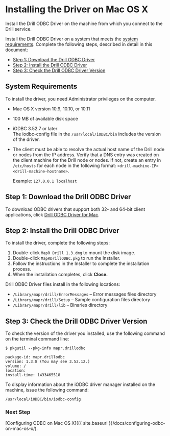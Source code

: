 # Installing the Driver on Mac OS X
Install the Drill ODBC Driver on the machine from which you connect to
the Drill service.

Install the Drill ODBC Driver on a system that meets the [system requirements]({{site.baseurl}}/docs/installing-the-driver-on-mac-os-x/#system-requirements). Complete the following steps, described in detail in this document:

  * [Step 1: Download the Drill ODBC Driver]({{site.baseurl}}/docs/installing-the-driver-on-mac-os-x/#step-1-download-the-drill-odbc-driver)  
  * [Step 2: Install the Drill ODBC Driver]({{site.baseurl}}/docs/installing-the-driver-on-mac-os-x/#step-2:-install-the-drill-odbc-driver) 
  * [Step 3: Check the Drill ODBC Driver Version]({{site.baseurl}}/docs/installing-the-driver-on-mac-os-x/#step-3:-check-the-drill-odbc-driver-version)   


## System Requirements  
To install the driver, you need Administrator privileges on the computer.

  * Mac OS X version 10.9, 10.10, or 10.11  
  * 100 MB of available disk space  
  * iODBC 3.52.7 or later  
    The iodbc-config file in the `/usr/local/iODBC/bin` includes the version of the driver.  
  * The client must be able to resolve the actual host name of the Drill node or nodes from the IP address. Verify that a DNS entry was created on the client machine for the Drill node or nodes. If not, create an entry in `/etc/hosts` for each node in the following format:  `<drill-machine-IP> <drill-machine-hostname>`. 
    
	Example: `127.0.0.1 localhost`


## Step 1: Download the Drill ODBC Driver  

To download ODBC drivers that support both 32- and 64-bit client applications, click 
[Drill ODBC Driver for Mac](http://package.mapr.com/tools/MapR-ODBC/MapR_Drill/).


## Step 2: Install the Drill ODBC Driver

To install the driver, complete the following steps:

  1. Double-click `MapR Drill 1.3.dmg` to mount the disk image.
  2. Double-click `MapRDrillODBC.pkg` to run the Installer.
  3. Follow the instructions in the Installer to complete the installation process.
  4. When the installation completes, click **Close.**


Drill ODBC Driver files install in the following locations:

  * `/Library/mapr/drill/ErrorMessages` – Error messages files directory
  * `/Library/mapr/drill/Setup` – Sample configuration files directory
  * `/Library/mapr/drill/lib` – Binaries directory

## Step 3: Check the Drill ODBC Driver Version

To check the version of the driver you installed, use the following command on the terminal command line:

    $ pkgutil --pkg-info mapr.drillodbc  

    package-id: mapr.drillodbc
    version: 1.3.8 (You may see 3.52.12.)
    volume: /
    location: 
    install-time: 1433465518  
To display information about the iODBC driver manager installed on the machine, issue the following command:  

    /usr/local/iODBC/bin/iodbc-config

### Next Step

[Configuring ODBC on Mac OS X]({{ site.baseurl }}/docs/configuring-odbc-on-mac-os-x/).